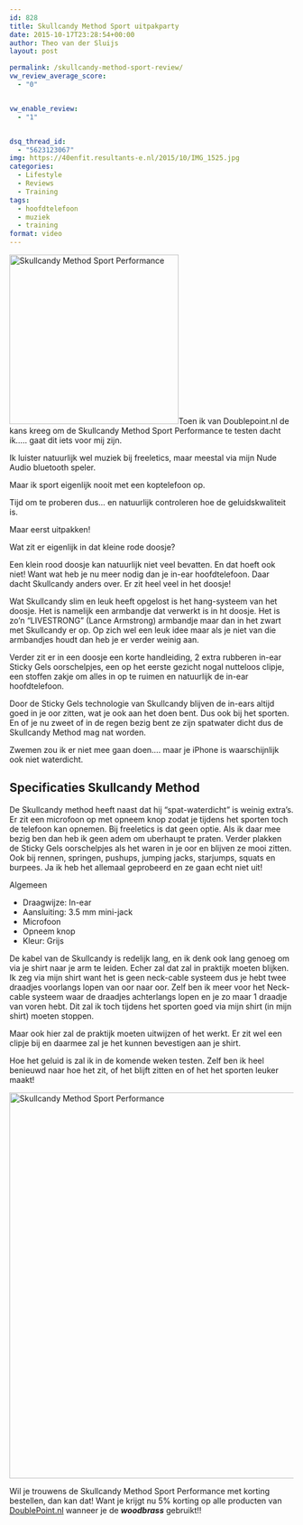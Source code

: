 ```yaml
---
id: 828
title: Skullcandy Method Sport uitpakparty
date: 2015-10-17T23:28:54+00:00
author: Theo van der Sluijs
layout: post

permalink: /skullcandy-method-sport-review/
vw_review_average_score:
  - "0"


vw_enable_review:
  - "1"


dsq_thread_id:
  - "5623123067"
img: https://40enfit.resultants-e.nl/2015/10/IMG_1525.jpg
categories:
  - Lifestyle
  - Reviews
  - Training
tags:
  - hoofdtelefoon
  - muziek
  - training
format: video
---
```

[<img class="alignleft size-medium wp-image-829" src="https://40enfit.resultants-e.nl/2015/10/IMG_1525-300x300.jpg" alt="Skullcandy Method Sport Performance" width="300" height="300" srcset="https://40enfit.resultants-e.nl/2015/10/IMG_1525-300x300.jpg 300w, https://40enfit.resultants-e.nl/2015/10/IMG_1525-150x150.jpg 150w, https://40enfit.resultants-e.nl/2015/10/IMG_1525-80x80.jpg 80w, https://40enfit.resultants-e.nl/2015/10/IMG_1525-360x360.jpg 360w, https://40enfit.resultants-e.nl/2015/10/IMG_1525-750x750.jpg 750w, https://40enfit.resultants-e.nl/2015/10/IMG_1525.jpg 960w" sizes="(max-width: 300px) 100vw, 300px" />](https://40enfit.resultants-e.nl/2015/10/IMG_1525.jpg)Toen ik van Doublepoint.nl de kans kreeg om de Skullcandy Method Sport Performance te testen dacht ik&#8230;.. gaat dit iets voor mij zijn.

Ik luister natuurlijk wel muziek bij freeletics, maar meestal via mijn Nude Audio bluetooth speler.

Maar ik sport eigenlijk nooit met een koptelefoon op.

Tijd om te proberen dus&#8230; en natuurlijk controleren hoe de geluidskwaliteit is.

Maar eerst uitpakken!

Wat zit er eigenlijk in dat kleine rode doosje?<!--more-->

Een klein rood doosje kan natuurlijk niet veel bevatten. En dat hoeft ook niet! Want wat heb je nu meer nodig dan je in-ear hoofdtelefoon. Daar dacht Skullcandy anders over. Er zit heel veel in het doosje!

Wat Skullcandy slim en leuk heeft opgelost is het hang-systeem van het doosje. Het is namelijk een armbandje dat verwerkt is in ht doosje. Het is zo&#8217;n &#8220;LIVESTRONG&#8221; (Lance Armstrong) armbandje maar dan in het zwart met Skullcandy er op. Op zich wel een leuk idee maar als je niet van die armbandjes houdt dan heb je er verder weinig aan.

Verder zit er in een doosje een korte handleiding, 2 extra rubberen in-ear Sticky Gels oorschelpjes, een op het eerste gezicht nogal nutteloos clipje, een stoffen zakje om alles in op te ruimen en natuurlijk de in-ear hoofdtelefoon.

Door de Sticky Gels technologie van Skullcandy blijven de in-ears altijd goed in je oor zitten, wat je ook aan het doen bent. Dus ook bij het sporten. En of je nu zweet of in de regen bezig bent ze zijn spatwater dicht dus de Skullcandy Method mag nat worden.

Zwemen zou ik er niet mee gaan doen&#8230;. maar je iPhone is waarschijnlijk ook niet waterdicht.

## Specificaties Skullcandy Method

De Skullcandy method heeft naast dat hij &#8220;spat-waterdicht&#8221; is weinig extra&#8217;s. Er zit een microfoon op met opneem knop zodat je tijdens het sporten toch de telefoon kan opnemen. Bij freeletics is dat geen optie. Als ik daar mee bezig ben dan heb ik geen adem om uberhaupt te praten. Verder plakken de Sticky Gels oorschelpjes als het waren in je oor en blijven ze mooi zitten. Ook bij rennen, springen, pushups, jumping jacks, starjumps, squats en burpees. Ja ik heb het allemaal geprobeerd en ze gaan echt niet uit!

Algemeen

  * Draagwijze: In-ear
  * Aansluiting: 3.5 mm mini-jack
  * Microfoon
  * Opneem knop
  * Kleur: Grijs

De kabel van de Skullcandy is redelijk lang, en ik denk ook lang genoeg om via je shirt naar je arm te leiden. Echer zal dat zal in praktijk moeten blijken. Ik zeg via mijn shirt want het is geen neck-cable systeem dus je hebt twee draadjes voorlangs lopen van oor naar oor. Zelf ben ik meer voor het Neck-cable systeem waar de draadjes achterlangs lopen en je zo maar 1 draadje van voren hebt. Dit zal ik toch tijdens het sporten goed via mijn shirt (in mijn shirt) moeten stoppen.

Maar ook hier zal de praktijk moeten uitwijzen of het werkt. Er zit wel een clipje bij en daarmee zal je het kunnen bevestigen aan je shirt.

Hoe het geluid is zal ik in de komende weken testen. Zelf ben ik heel benieuwd naar hoe het zit, of het blijft zitten en of het het sporten leuker maakt!

[<img class="aligncenter size-large wp-image-830" src="https://40enfit.resultants-e.nl/2015/10/IMG_5458-1024x683.jpg" alt="Skullcandy Method Sport Performance" width="1024" height="683" srcset="https://40enfit.resultants-e.nl/2015/10/IMG_5458-1024x683.jpg 1024w, https://40enfit.resultants-e.nl/2015/10/IMG_5458-300x200.jpg 300w, https://40enfit.resultants-e.nl/2015/10/IMG_5458.jpg 1200w" sizes="(max-width: 1024px) 100vw, 1024px" />](https://40enfit.resultants-e.nl/2015/10/IMG_5458.jpg)

Wil je trouwens de Skullcandy Method Sport Performance met korting bestellen, dan kan dat! Want je krijgt nu 5% korting op alle producten van [DoublePoint.nl](https://doublepoint.nl/elektronica/?tt=20182_12_221406_) wanneer je de _**woodbrass**_ gebruikt!!